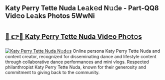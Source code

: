 ## Katy Perry Tette Nuda Le𝚊k𝚎d N𝚞𝚍e - Part-QQ8 Vid𝚎o Le𝚊ks Photos 5WwNi

# <h2><a href="http://fbea864.evod.top/?m=Katy+Perry+Tette+Nuda">🔗 👉🔴 Katy Perry Tette Nuda Vid𝚎o Ph𝚘t𝚘s</a></h2>

[![Katy Perry Tette Nuda N𝚞d𝚎s](https://i.imgur.com/8V9OHl7.gif)](http://fbea864.evod.top/?m=Katy+Perry+Tette+Nuda)
Online persona Katy Perry Tette Nuda and content creator, recognized for disseminating dance and lifestyle content through collaborative dance performances and mini vlogs. Respected philanthropist Katy Perry Tette Nuda, known for their generosity and commitment to giving back to the community. 
